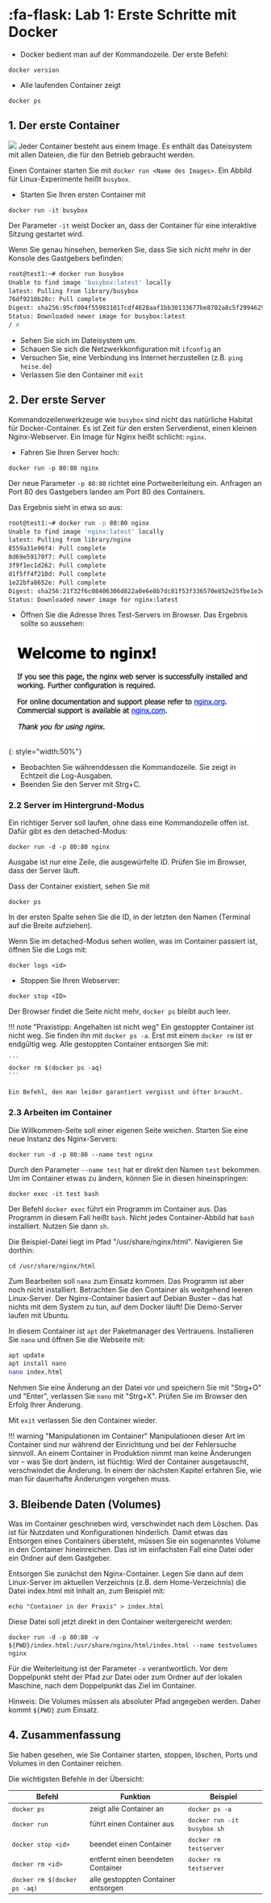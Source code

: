 # :fa-flask: Lab 1: Erste Schritte mit Docker

* Docker bedient man auf der Kommandozeile. Der erste Befehl:

```
docker version
```

* Alle laufenden Container zeigt

```
docker ps
```

## 1. Der erste Container

![ ](https://heise.cloudimg.io/width/900/q65.png-lossy-65.webp-lossy-65.foil1/_www-heise-de_/select/ct/2016/5/1456733697045992/contentimages/image-145552165478819.jpg)
Jeder Container besteht aus einem Image. Es enthält das Dateisystem mit allen Dateien, die für den Betrieb gebraucht werden.

Einen Container starten Sie mit `docker run <Name des Images>`. Ein Abbild für Linux-Experimente heißt `busybox`.

* Starten Sie Ihren ersten Container mit

```
docker run -it busybox
```

Der Parameter `-it` weist Docker an, dass der Container für eine interaktive Sitzung gestartet wird.

Wenn Sie genau hinsehen, bemerken Sie, dass Sie sich nicht mehr in der Konsole des Gastgebers befinden:

```bash
root@test1:~# docker run busybox
Unable to find image 'busybox:latest' locally
latest: Pulling from library/busybox
76df9210b28c: Pull complete
Digest: sha256:95cf004f559831017cdf4628aaf1bb30133677be8702a8c5f2994629f637a209
Status: Downloaded newer image for busybox:latest
/ #
```

* Sehen Sie sich im Dateisystem um.
* Schauen Sie sich die Netzwerkkonfiguration mit `ifconfig` an
* Versuchen Sie, eine Verbindung ins Internet herzustellen (z.B. `ping heise.de`)
* Verlassen Sie den Container mit `exit`

## 2. Der erste Server

Kommandozeilenwerkzeuge wie `busybox` sind nicht das natürliche Habitat für Docker-Container. Es ist Zeit für den ersten Serverdienst, einen kleinen Nginx-Webserver. Ein Image für Nginx heißt schlicht: `nginx`.

* Fahren Sie Ihren Server hoch:

```
docker run -p 80:80 nginx
```

Der neue Parameter `-p 80:80` richtet eine Portweiterleitung ein. Anfragen an Port 80 des Gastgebers landen am Port 80 des Containers.

Das Ergebnis sieht in etwa so aus:

```bash
root@test1:~# docker run -p 80:80 nginx
Unable to find image 'nginx:latest' locally
latest: Pulling from library/nginx
8559a31e96f4: Pull complete
8d69e59170f7: Pull complete
3f9f1ec1d262: Pull complete
d1f5ff4f210d: Pull complete
1e22bfa8652e: Pull complete
Digest: sha256:21f32f6c08406306d822a0e6e8b7dc81f53f336570e852e25fbe1e3e3d0d0133
Status: Downloaded newer image for nginx:latest
```

* Öffnen Sie die Adresse Ihres Test-Servers im Browser. Das Ergebnis sollte so aussehen:

![Der Webserver zeigt eine Wilkkomensseite an.](nginx.png){: style="width:50%"}

* Beobachten Sie währenddessen die Kommandozeile. Sie zeigt in Echtzeit die Log-Ausgaben.
* Beenden Sie den Server mit Strg+C.


### 2.2 Server im Hintergrund-Modus

Ein richtiger Server soll laufen, ohne dass eine Kommandozeile offen ist. Dafür gibt es den detached-Modus:

```
docker run -d -p 80:80 nginx
```

Ausgabe ist nur eine Zeile, die ausgewürfelte ID. Prüfen Sie im Browser, dass der Server läuft.

Dass der Container existiert, sehen Sie mit

```
docker ps
```

In der ersten Spalte sehen Sie die ID, in der letzten den Namen (Terminal auf die Breite aufziehen).

Wenn Sie im detached-Modus sehen wollen, was im Container passiert ist, öffnen Sie die Logs mit:

```
docker logs <id>
```


* Stoppen Sie Ihren Webserver:

```
docker stop <ID>
```

Der Browser findet die Seite nicht mehr, `docker ps` bleibt auch leer.

!!! note "Praxistipp: Angehalten ist nicht weg"
    Ein gestoppter Container ist nicht weg. Sie finden ihn mit `docker ps -a`. Erst mit einem `docker rm` ist er endgültig weg. Alle gestoppten Container entsorgen Sie mit:

    ```
    docker rm $(docker ps -aq)
    ```    

    Ein Befehl, den man leider garantiert vergisst und öfter braucht.

### 2.3 Arbeiten im Container

Die Willkommen-Seite soll einer eigenen Seite weichen. Starten Sie eine neue Instanz des Nginx-Servers:

```
docker run -d -p 80:80 --name test nginx
```

Durch den Parameter `--name test` hat er direkt den Namen `test` bekommen. Um im Container etwas zu ändern, können Sie in diesen hineinspringen:

```
docker exec -it test bash
```

Der Befehl `docker exec` führt ein Programm im Container aus. Das Programm in diesem Fall heißt `bash`. Nicht jedes Container-Abbild hat `bash` installiert. Nutzen Sie dann `sh`.

Die Beispiel-Datei liegt im Pfad "/usr/share/nginx/html". Navigieren Sie dorthin:

```
cd /usr/share/nginx/html
```

Zum Bearbeiten soll `nano` zum Einsatz kommen. Das Programm ist aber noch nicht installiert. Betrachten Sie den Container als weitgehend leeren Linux-Server. Der Nginx-Container basiert auf Debian Buster – das hat nichts mit dem System zu tun, auf dem Docker läuft! Die Demo-Server laufen mit Ubuntu.

In diesem Container ist `apt` der Paketmanager des Vertrauens. Installieren Sie `nano` und öffnen Sie die Webseite mit:

```bash
apt update
apt install nano
nano index.html
```

Nehmen Sie eine Änderung an der Datei vor und speichern Sie mit "Strg+O" und "Enter", verlassen Sie `nano` mit "Strg+X". Prüfen Sie im Browser den Erfolg Ihrer Änderung.

Mit `exit` verlassen Sie den Container wieder.

!!! warning "Manipulationen im Container"
    Manipulationen dieser Art im Container sind nur während der Einrichtung und bei der Fehlersuche sinnvoll. An einem Container in Produktion nimmt man keine Änderungen vor – was Sie dort ändern, ist flüchtig: Wird der Container ausgetauscht, verschwindet die Änderung. In einem der nächsten Kapitel erfahren Sie, wie man für dauerhafte Änderungen vorgehen muss. 

## 3. Bleibende Daten (Volumes)

Was im Container geschrieben wird, verschwindet nach dem Löschen. Das ist für Nutzdaten und Konfigurationen hinderlich. Damit etwas das Entsorgen eines Containers übersteht, müssen Sie ein sogenanntes Volume in den Container hineinreichen. Das ist im einfachsten Fall eine Datei oder ein Ordner auf dem Gastgeber.

Entsorgen Sie zunächst den Nginx-Container. Legen Sie dann auf dem Linux-Server im aktuellen Verzeichnis (z.B. dem Home-Verzeichnis) die Datei index.html mit Inhalt an, zum Beispiel mit:

```
echo "Container in der Praxis" > index.html
```

Diese Datei soll jetzt direkt in den Container weitergereicht werden:

```
docker run -d -p 80:80 -v ${PWD}/index.html:/usr/share/nginx/html/index.html --name testvolumes nginx
```

Für die Weiterleitung ist der Parameter `-v` verantwortlich. Vor dem Doppelpunkt steht der Pfad zur Datei oder zum Ordner auf der lokalen Maschine, nach dem Doppelpunkt das Ziel im Container.

Hinweis: Die Volumes müssen als absoluter Pfad angegeben werden. Daher kommt `${PWD}` zum Einsatz.

## 4. Zusammenfassung

Sie haben gesehen, wie Sie Container starten, stoppen, löschen, Ports und Volumes in den Container reichen.

Die wichtigsten Befehle in der Übersicht:

|Befehl|Funktion|Beispiel|
|---|---|---|
|`docker ps`|zeigt alle Container an|`docker ps -a`|
|`docker run`|führt einen Container aus|`docker run -it busybox sh`|
|`docker stop <id>`|beendet einen Container|`docker rm testserver`|
|`docker rm <id>`|entfernt einen beendeten Container|`docker rm testserver`|
|`docker rm $(docker ps -aq)`|alle gestoppten Container entsorgen| |